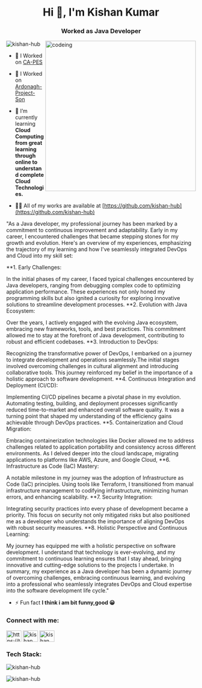 <h1 align="center">Hi 👋, I'm Kishan Kumar</h1>
<h3 align="center">Worked as Java Developer </h3>

<img align="right" alt="codeing" width="400" src="https://www.sarvika.com/wp-content/uploads/2021/03/Backend-Developer-Python-GIF-Dribble.gif"/>

<p align="left"> <img src="https://komarev.com/ghpvc/?username=kishan-hub&label=Profile%20views&color=0e75b6&style=flat" alt="kishan-hub" /> </p>

- 🔭 I Worked on [CA-PES](https://www.curriculumassociates.com/)
- 🔭 I Worked on [Ardonagh-Project-Son](https://www.ardonagh.com/)

- 🌱 I’m currently learning **Cloud Computing from great learning through online to understand complete Cloud Technologies.**

- 👨‍💻 All of my works are available at [https://github.com/kishan-hub](https://github.com/kishan-hub)

"As a Java developer, my professional journey has been marked by a commitment to continuous improvement and adaptability. Early in my career, I encountered challenges that became stepping stones for my growth and evolution. Here's an overview of my experiences, emphasizing the trajectory of my learning and how I've seamlessly integrated DevOps and Cloud into my skill set:

**1. Early Challenges:

In the initial phases of my career, I faced typical challenges encountered by Java developers, ranging from debugging complex code to optimizing application performance. These experiences not only honed my programming skills but also ignited a curiosity for exploring innovative solutions to streamline development processes.
**2. Evolution with Java Ecosystem:

Over the years, I actively engaged with the evolving Java ecosystem, embracing new frameworks, tools, and best practices. This commitment allowed me to stay at the forefront of Java development, contributing to robust and efficient codebases.
**3. Introduction to DevOps:

Recognizing the transformative power of DevOps, I embarked on a journey to integrate development and operations seamlessly.The initial stages involved overcoming challenges in cultural alignment and introducing collaborative tools. This journey reinforced my belief in the importance of a holistic approach to software development.
**4. Continuous Integration and Deployment (CI/CD):

Implementing CI/CD pipelines became a pivotal phase in my evolution. Automating testing, building, and deployment processes significantly reduced time-to-market and enhanced overall software quality. It was a turning point that shaped my understanding of the efficiency gains achievable through DevOps practices.
**5. Containerization and Cloud Migration:

Embracing containerization technologies like Docker allowed me to address challenges related to application portability and consistency across different environments. As I delved deeper into the cloud landscape, migrating applications to platforms like AWS, Azure, and Google Cloud,
**6. Infrastructure as Code (IaC) Mastery:

A notable milestone in my journey was the adoption of Infrastructure as Code (IaC) principles. Using tools like Terraform, I transitioned from manual infrastructure management to codifying infrastructure, minimizing human errors, and enhancing scalability.
**7. Security Integration:

Integrating security practices into every phase of development became a priority. This focus on security not only mitigated risks but also positioned me as a developer who understands the importance of aligning DevOps with robust security measures.
**8. Holistic Perspective and Continuous Learning:

My journey has equipped me with a holistic perspective on software development. I understand that technology is ever-evolving, and my commitment to continuous learning ensures that I stay ahead, bringing innovative and cutting-edge solutions to the projects I undertake.
In summary, my experience as a Java developer has been a dynamic journey of overcoming challenges, embracing continuous learning, and evolving into a professional who seamlessly integrates DevOps and Cloud expertise into the software development life cycle."



- ⚡ Fun fact **I think i am bit funny,good 😀**

<h3 align="left">Connect with me:</h3>
<p align="left">
<a href="https://twitter.com/https://twitter.com/kishank49277438" target="blank"><img align="center" src="https://raw.githubusercontent.com/rahuldkjain/github-profile-readme-generator/master/src/images/icons/Social/twitter.svg" alt="https://twitter.com/kishank49277438" height="30" width="40" /></a>
<a href="https://linkedin.com/in/kishan kumar" target="blank"><img align="center" src="https://raw.githubusercontent.com/rahuldkjain/github-profile-readme-generator/master/src/images/icons/Social/linked-in-alt.svg" alt="kishan kumar" height="30" width="40" /></a>
<a href="https://fb.com/kishan kumar" target="blank"><img align="center" src="https://raw.githubusercontent.com/rahuldkjain/github-profile-readme-generator/master/src/images/icons/Social/facebook.svg" alt="kishan kumar" height="30" width="40" /></a>
</p>

<h3 align="left">Tech Stack:</h3>

<p><img align="center" src="https://github-readme-stats.vercel.app/api/top-langs?username=kishan-hub&show_icons=true&locale=en&layout=compact" alt="kishan-hub" /></p>

<p><img align="center" src="https://github-readme-streak-stats.herokuapp.com/?user=kishan-hub&" alt="kishan-hub" /></p>

